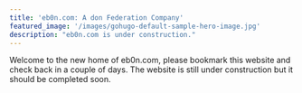 ```yaml
---
title: 'eb0n.com: A don Federation Company'
featured_image: '/images/gohugo-default-sample-hero-image.jpg'
description: "eb0n.com is under construction."
---
```


Welcome to the new home of eb0n.com, please bookmark this website and check back in a couple of days. The website is still under construction but it should be completed soon.
